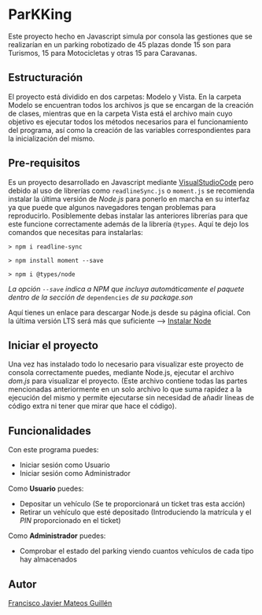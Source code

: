 # ParKKing
Este proyecto hecho en Javascript simula por consola las gestiones que se realizarían en un parking robotizado de 45 plazas donde 15 son para Turismos, 15 para Motocicletas y otras 15 para Caravanas.

## Estructuración
El proyecto está dividido en dos carpetas: Modelo y Vista.
En la carpeta Modelo se encuentran todos los archivos js que se encargan de la creación de clases, mientras que en la carpeta Vista está el archivo main cuyo objetivo es ejecutar todos los métodos necesarios para el funcionamiento del programa, así como la creación de las variables correspondientes para la inicialización del mismo.

## Pre-requisitos
Es un proyecto desarrollado en Javascript mediante [VisualStudioCode](https://code.visualstudio.com/download) pero debido al uso de librerías como `readlineSync.js` o `moment.js` se recomienda instalar la última versión de _Node.js_ para ponerlo en marcha en su interfaz ya que puede que algunos navegadores tengan problemas para reproducirlo. Posiblemente debas instalar las anteriores librerías para que este funcione correctamente además de la librería `@types`. Aquí te dejo los comandos que necesitas para instalarlas:

```
> npm i readline-sync
```
```
> npm install moment --save
```
```
> npm i @types/node
```
_La opción `--save` indica a NPM que incluya automáticamente el paquete dentro de la sección de_ `dependencies` _de su package.son_

Aquí tienes un enlace para descargar Node.js desde su página oficial. Con la última versión LTS será más que suficiente --> [Instalar Node](https://nodejs.org/es/download/)

## Iniciar el proyecto
Una vez has instalado todo lo necesario para visualizar este proyecto de consola correctamente puedes, mediante Node.js, ejecutar el archivo _dom.js_ para visualizar el proyecto. (Este archivo contiene todas las partes mencionadas anteriormente en un solo archivo lo que suma rapidez a la ejecución del mismo y permite ejecutarse sin necesidad de añadir líneas de código extra ni tener que mirar que hace el código).

## Funcionalidades
Con este programa puedes:

* Iniciar sesión como Usuario
* Iniciar sesión como Administrador

Como **Usuario** puedes:

* Depositar un vehículo (Se te proporcionará un ticket tras esta acción)
* Retirar un vehículo que esté depositado (Introduciendo la matrícula y el _PIN_ proporcionado en el ticket)

Como **Administrador** puedes:
* Comprobar el estado del parking viendo cuantos vehículos de cada tipo hay almacenados

## Autor
[Francisco Javier Mateos Guillén](www.linkedin.com/in/fcojaviermateosguillen)